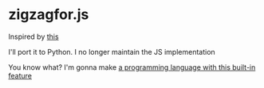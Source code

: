 # zigzagfor.js
Inspired by [this](https://github.com/bjpop/js-turtle/blob/928d61589ccadca66cca618cfd48f8a45f2e9275/examples/sierpinski.js)

I'll port it to Python. I no longer maintain the JS implementation

You know what? I'm gonna make [a programming language with this built-in feature](https://github.com/Rudxain/ideas/tree/main/romna%20VM)
